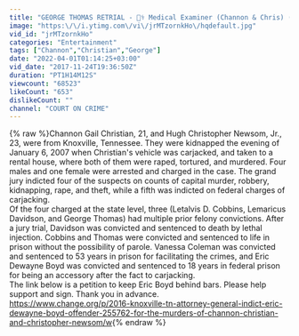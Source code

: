 ```yaml
---
title: "GEORGE THOMAS RETRIAL - 👩‍⚕️ Medical Examiner (Channon & Chris) (2013)"
image: "https:\/\/i.ytimg.com\/vi\/jrMTzornkHo\/hqdefault.jpg"
vid_id: "jrMTzornkHo"
categories: "Entertainment"
tags: ["Channon","Christian","George"]
date: "2022-04-01T01:14:25+03:00"
vid_date: "2017-11-24T19:36:50Z"
duration: "PT1H14M12S"
viewcount: "68523"
likeCount: "653"
dislikeCount: ""
channel: "COURT ON CRIME"
---
```

{% raw %}Channon Gail Christian, 21, and Hugh Christopher Newsom, Jr., 23, were from Knoxville, Tennessee. They were kidnapped the evening of January 6, 2007 when Christian's vehicle was carjacked, and taken to a rental house, where both of them were raped, tortured, and murdered. Four males and one female were arrested and charged in the case. The grand jury indicted four of the suspects on counts of capital murder, robbery, kidnapping, rape, and theft, while a fifth was indicted on federal charges of carjacking.<br />Of the four charged at the state level, three (Letalvis D. Cobbins, Lemaricus Davidson, and George Thomas) had multiple prior felony convictions. After a jury trial, Davidson was convicted and sentenced to death by lethal injection. Cobbins and Thomas were convicted and sentenced to life in prison without the possibility of parole. Vanessa Coleman was convicted and sentenced to 53 years in prison for facilitating the crimes, and Eric Dewayne Boyd was convicted and sentenced to 18 years in federal prison for being an accessory after the fact to carjacking.<br />The link below is a petition to keep Eric Boyd behind bars. Please help support and sign. Thank you in advance.<br /><a rel="nofollow" target="blank" href="https://www.change.org/p/2016-knoxville-tn-attorney-general-indict-eric-dewayne-boyd-offender-255762-for-the-murders-of-channon-christian-and-christopher-newsom/w">https://www.change.org/p/2016-knoxville-tn-attorney-general-indict-eric-dewayne-boyd-offender-255762-for-the-murders-of-channon-christian-and-christopher-newsom/w</a>{% endraw %}
